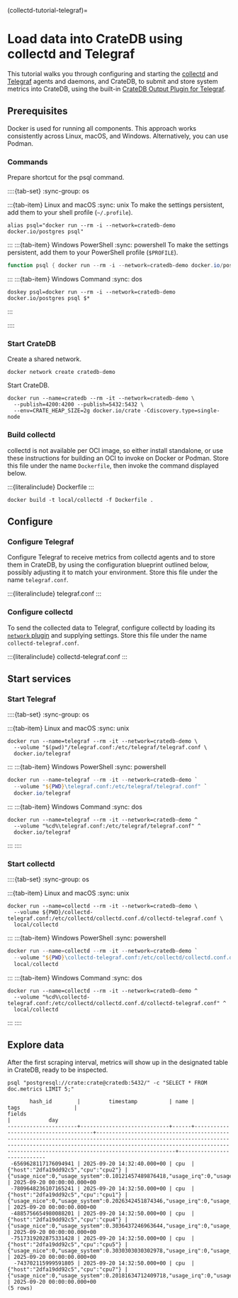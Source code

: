 (collectd-tutorial-telegraf)=
# Load data into CrateDB using collectd and Telegraf

This tutorial walks you through configuring and starting the [collectd]
and [Telegraf] agents and daemons, and CrateDB, to submit and store
system metrics into CrateDB,
using the built-in [CrateDB Output Plugin for Telegraf].

## Prerequisites

Docker is used for running all components. This approach works consistently
across Linux, macOS, and Windows. Alternatively, you can use Podman.

### Commands

Prepare shortcut for the psql command.

::::{tab-set}
:sync-group: os

:::{tab-item} Linux and macOS
:sync: unix
To make the settings persistent, add them to your shell profile (`~/.profile`).
```shell
alias psql="docker run --rm -i --network=cratedb-demo docker.io/postgres psql"
```
:::
:::{tab-item} Windows PowerShell
:sync: powershell
To make the settings persistent, add them to your PowerShell profile (`$PROFILE`).
```powershell
function psql { docker run --rm -i --network=cratedb-demo docker.io/postgres psql @args }
```
:::
:::{tab-item} Windows Command
:sync: dos
```shell
doskey psql=docker run --rm -i --network=cratedb-demo docker.io/postgres psql $*
```
:::

::::

### Start CrateDB

Create a shared network.
```shell
docker network create cratedb-demo
```

Start CrateDB.
```shell
docker run --name=cratedb --rm -it --network=cratedb-demo \
  --publish=4200:4200 --publish=5432:5432 \
  --env=CRATE_HEAP_SIZE=2g docker.io/crate -Cdiscovery.type=single-node
```

### Build collectd

collectd is not available per OCI image, so either install standalone,
or use these instructions for building an OCI to invoke on Docker or Podman.
Store this file under the name `Dockerfile`, then invoke the command
displayed below.

:::{literalinclude} Dockerfile
:::
```shell
docker build -t local/collectd -f Dockerfile .
```

## Configure

### Configure Telegraf

Configure Telegraf to receive metrics from collectd agents and to store them
in CrateDB, by using the configuration blueprint outlined below, possibly
adjusting it to match your environment. Store this file under the name
`telegraf.conf`.

:::{literalinclude} telegraf.conf
:::

### Configure collectd

To send the collected data to Telegraf, configure collectd by loading its
[`network` plugin] and supplying settings. Store this file under
the name `collectd-telegraf.conf`.

:::{literalinclude} collectd-telegraf.conf
:::


## Start services

### Start Telegraf

::::{tab-set}
:sync-group: os

:::{tab-item} Linux and macOS
:sync: unix
```shell
docker run --name=telegraf --rm -it --network=cratedb-demo \
  --volume "$(pwd)"/telegraf.conf:/etc/telegraf/telegraf.conf \
  docker.io/telegraf
```
:::
:::{tab-item} Windows PowerShell
:sync: powershell
```powershell
docker run --name=telegraf --rm -it --network=cratedb-demo `
  --volume "${PWD}\telegraf.conf:/etc/telegraf/telegraf.conf" `
  docker.io/telegraf
```
:::
:::{tab-item} Windows Command
:sync: dos
```shell
docker run --name=telegraf --rm -it --network=cratedb-demo ^
  --volume "%cd%\telegraf.conf:/etc/telegraf/telegraf.conf" ^
  docker.io/telegraf
```
:::
::::

### Start collectd

::::{tab-set}
:sync-group: os

:::{tab-item} Linux and macOS
:sync: unix
```shell
docker run --name=collectd --rm -it --network=cratedb-demo \
  --volume ${PWD}/collectd-telegraf.conf:/etc/collectd/collectd.conf.d/collectd-telegraf.conf \
  local/collectd
```
:::
:::{tab-item} Windows PowerShell
:sync: powershell
```powershell
docker run --name=collectd --rm -it --network=cratedb-demo `
  --volume "${PWD}\collectd-telegraf.conf:/etc/collectd/collectd.conf.d/collectd-telegraf.conf" `
  local/collectd
```
:::
:::{tab-item} Windows Command
:sync: dos
```shell
docker run --name=collectd --rm -it --network=cratedb-demo ^
  --volume "%cd%\collectd-telegraf.conf:/etc/collectd/collectd.conf.d/collectd-telegraf.conf" ^
  local/collectd
```
:::
::::

## Explore data

After the first scraping interval, metrics will show up in the
designated table in CrateDB, ready to be inspected.
```shell
psql "postgresql://crate:crate@cratedb:5432/" -c "SELECT * FROM doc.metrics LIMIT 5;"
```
```psql
       hash_id        |         timestamp          | name |                 tags                 |                                                                                                                  fields                                                                                                                   |            day
----------------------+----------------------------+------+--------------------------------------+-------------------------------------------------------------------------------------------------------------------------------------------------------------------------------------------------------------------------------------------+----------------------------
 -6569628117176094941 | 2025-09-20 14:32:40.000+00 | cpu  | {"host":"2dfa19dd92c5","cpu":"cpu2"} | {"usage_nice":0,"usage_system":0.10121457489876418,"usage_irq":0,"usage_guest":0,"usage_user":0.2024291497975643,"usage_guest_nice":0,"usage_idle":99.59514170040524,"usage_steal":0,"usage_iowait":0,"usage_softirq":0.1012145748987844} | 2025-09-20 00:00:00.000+00
 -7809648236107165241 | 2025-09-20 14:32:50.000+00 | cpu  | {"host":"2dfa19dd92c5","cpu":"cpu1"} | {"usage_nice":0,"usage_system":0.2026342451874346,"usage_irq":0,"usage_guest":0,"usage_user":0.4052684903748692,"usage_guest_nice":0,"usage_idle":99.39209726444284,"usage_steal":0,"usage_iowait":0,"usage_softirq":0.0}                 | 2025-09-20 00:00:00.000+00
 -4885756654980088201 | 2025-09-20 14:32:50.000+00 | cpu  | {"host":"2dfa19dd92c5","cpu":"cpu4"} | {"usage_nice":0,"usage_system":0.3036437246963644,"usage_irq":0,"usage_guest":0,"usage_user":0.9109311740890573,"usage_guest_nice":0,"usage_idle":98.7854251012157,"usage_steal":0,"usage_iowait":0,"usage_softirq":0.0}                  | 2025-09-20 00:00:00.000+00
 -7517319202875331428 | 2025-09-20 14:32:50.000+00 | cpu  | {"host":"2dfa19dd92c5","cpu":"cpu5"} | {"usage_nice":0,"usage_system":0.3030303030302978,"usage_irq":0,"usage_guest":0,"usage_user":0.40404040404040903,"usage_guest_nice":0,"usage_idle":99.09090909090767,"usage_steal":0,"usage_iowait":0,"usage_softirq":0.0}                | 2025-09-20 00:00:00.000+00
  -743702115999591805 | 2025-09-20 14:32:50.000+00 | cpu  | {"host":"2dfa19dd92c5","cpu":"cpu7"} | {"usage_nice":0,"usage_system":0.20181634712409718,"usage_irq":0,"usage_guest":0,"usage_user":0.30272452068616373,"usage_guest_nice":0,"usage_idle":99.39455095862365,"usage_steal":0,"usage_iowait":0,"usage_softirq":0.0}               | 2025-09-20 00:00:00.000+00
(5 rows)
```


[collectd]: https://collectd.org/
[CrateDB Output Plugin for Telegraf]: https://github.com/influxdata/telegraf/tree/master/plugins/outputs/cratedb
[`network` plugin]: https://collectd.org/documentation/manpages/collectd.conf.html#plugin-network
[Telegraf]: https://www.influxdata.com/time-series-platform/telegraf/
